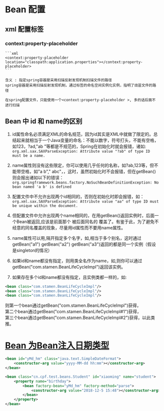 # Bean 配置

## xml 配置标签

### context:property-placeholder

    ```xml
    <context:property-placeholder location="classpath:application.properties"></context:property-placeholder>
    ```

    含义 : 指定spring容器是采用扫描反射发现机制扫描文件的路径
    spring容器是采用扫描反射发现机制，通过标签的命名空间实例化实例，指明了烧苗文件的路径

    在spring配置文件，只能使用一个<context:property-placeholder >, 多的话后面不进行扫描

## Bean 中 id 和 name的区别

1. id属性命名必须满足XML的命名规范，因为id其实是XML中就做了限定的。总结起来就相当于一个Java变量的命名：不能以数字，符号打头，不能有空格，如123，?ad,"ab "等都是不规范的，Spring在初始化时就会报错，诸如:
`org.xml.sax.SAXParseException: Attribute value "?ab" of type ID must be a name.`

2. name属性则没有这些限定，你可以使用几乎任何的名称，如?ab,123等，但不能带空格，如"a b"," abc"，，这时，虽然初始化时不会报错，但在getBean()则会报出诸如以下的错误：  
`org.springframework.beans.factory.NoSuchBeanDefinitionException: No bean named 'a b' is defined`

3. 配置文件中不允许出现两个id相同的<bean>，否则在初始化时即会报错，如：
`org.xml.sax.SAXParseException: Attribute value "aa" of type ID must be unique within the document.`  

4. 但配置文件中允许出现两个name相同的<bean>，在用getBean()返回实例时，后面一个Bean被返回,应该是前面那个 <bean>被后面同名的 <bean>覆盖了。有鉴于此，为了避免不经意的同名覆盖的现象，尽量用id属性而不要用name属性。  

5. name属性可以用,隔开指定多个名字，如<bean name="b1,b2,b3">,相当于多个别名，这时通过getBean("a1") getBean("a2") getBean("a3")返回的都是同一个实例（假设是singleton的情况）  

6. 如果id和name都没有指定，则用类全名作为name，如<bean class="com.stamen.BeanLifeCycleImpl">,则你可以通过  
getBean("com.stamen.BeanLifeCycleImpl")返回该实例。  

7. 如果存在多个id和name都没有指定，且实例类都一样的<bean>，如:  
```xml
<bean class="com.stamen.BeanLifeCycleImpl"/>
<bean class="com.stamen.BeanLifeCycleImpl"/>
<bean class="com.stamen.BeanLifeCycleImpl"/>
```
则第一个bean通过getBean("com.stamen.BeanLifeCycleImpl")获得，  
第二个bean通过getBean("com.stamen.BeanLifeCycleImpl#1")获得，  
第三个bean通过getBean("com.stamen.BeanLifeCycleImpl#2")获得，以此类推。  

# [Bean 为Bean注入日期类型](https://blog.csdn.net/u013216156/article/details/78626440)

```xml
<bean id="yMd_hm" class="java.text.SimpleDateFormat">
    <constructor-arg value="yyyy-MM-dd hh:mm"></constructor-arg>
</bean>

<bean class="cn.cpf.test.beans.Student" id="xiaoming" name="student">
    <property name="birthday">
        <bean factory-bean="yMd_hm" factory-method="parse">
            <constructor-arg value="2018-12-5 15:48"></constructor-arg>
        </bean>
    </property>
</bean>
```
